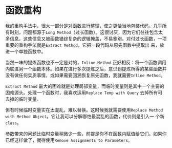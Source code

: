 # 函数重构

我的重构手法中，很大一部分是对函数进行整理，使之更恰当地包装代码。几乎所有时刻，问题都源于`Long Method`（过长函数）。这很讨厌，因为它们往往包含太多信息，这些信息又被函数错综复杂的逻辑掩盖，不易鉴别。对付过长函数，一项重要的重构手法就是`Extract Method`，它把一段代码从原先函数中提取出 来，放进一个单独函数中。

当然一味的提炼函数也不一定是对的，`Inline Method` 正好相反：将一个函数调用内联进另一个函数本体。如果在进行多次提炼之后，意识到提炼所得的某些函数并没有做任何实质事情，或如果需要回溯恢复原先函数，我就需要`Inline Method`。

`Extract Method` 最大的困难就是处理局部变量，而临时变量则是其中一个主要的困难源头。处理一个函数时，我喜欢运用`Replace Temp with Query` 去掉所有可去掉的临时变量。

但有时候临时变量实在太混乱，难以替换。这时候我就需要使用`Replace Method with Method Object`。它让我可以分解哪怕最混乱的函数，代价则是引入一 个新`class`。

参数带来的问题比临时变量稍微少一些，前提是你不在函数内赋值给它们。如果你已经这样做了，就得使用`Remove Assignments to Parameters`。

